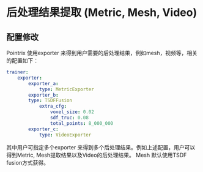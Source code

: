 # 后处理结果提取 (Metric, Mesh, Video)
## 配置修改
Pointrix 使用exporter 来得到用户需要的后处理结果，例如mesh，视频等，相关的配置如下：

```yaml
trainer:
    exporter:
        exporter_a:
            type: MetricExporter
        exporter_b:
        type: TSDFFusion
            extra_cfg:
                voxel_size: 0.02
                sdf_truc: 0.08
                total_points: 8_000_000 
        exporter_c:
            type: VideoExporter
```

其中用户可指定多个exporter 来得到多个后处理结果。例如上述配置，用户可以得到Metric, Mesh提取结果以及Video的后处理结果。
Mesh 默认使用TSDF fusion方式获得。